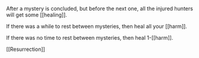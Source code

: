 
After a mystery is concluded, but before the next one, all the injured hunters will get some [[healing]].

If there was a while to rest between mysteries, then heal all your [[harm]].

If there was no time to rest between mysteries, then heal 1-[[harm]].

[[Resurrection]]
